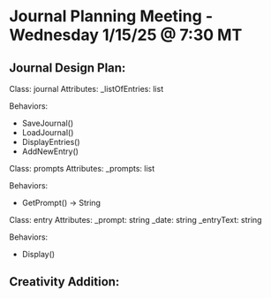 # Journal Planning Meeting - Wednesday 1/15/25 @ 7:30 MT

## Journal Design Plan:


Class: journal
Attributes:
_listOfEntries: list

Behaviors:
- SaveJournal()
- LoadJournal()
- DisplayEntries()
- AddNewEntry()


Class: prompts
Attributes:
_prompts: list

Behaviors:
 - GetPrompt() -> String


Class: entry
Attributes:
_prompt: string
_date: string
_entryText: string

Behaviors:
- Display() 


## Creativity Addition: